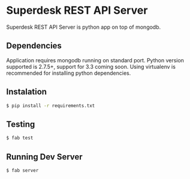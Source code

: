 Superdesk REST API Server
=========================

Superdesk REST API Server is python app on top of mongodb.

## Dependencies

Application requires mongodb running on standard port.
Python version supported is 2.7.5+, support for 3.3 coming soon.
Using virtualenv is recommended for installing python dependencies.

## Instalation

```sh
$ pip install -r requirements.txt
```

## Testing

```sh
$ fab test
```

## Running Dev Server

```sh
$ fab server
```
